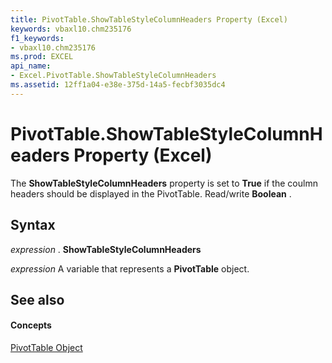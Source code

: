 ```yaml
---
title: PivotTable.ShowTableStyleColumnHeaders Property (Excel)
keywords: vbaxl10.chm235176
f1_keywords:
- vbaxl10.chm235176
ms.prod: EXCEL
api_name:
- Excel.PivotTable.ShowTableStyleColumnHeaders
ms.assetid: 12ff1a04-e38e-375d-14a5-fecbf3035dc4
---
```



# PivotTable.ShowTableStyleColumnHeaders Property (Excel)

The  **ShowTableStyleColumnHeaders** property is set to **True** if the coulmn headers should be displayed in the PivotTable. Read/write **Boolean** .


## Syntax

 _expression_ . **ShowTableStyleColumnHeaders**

 _expression_ A variable that represents a **PivotTable** object.


## See also


#### Concepts


[PivotTable Object](pivottable-object-excel.md)

